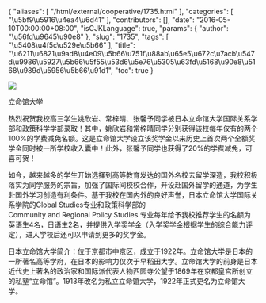 {
    "aliases": [
        "/html/external/cooperative/1735.html"
    ],
    "categories": [
        "\u5bf9\u5916\u4ea4\u6d41"
    ],
    "contributors": [],
    "date": "2016-05-10T00:00:00+08:00",
    "isCJKLanguage": true,
    "params": {
        "author": "\u56fd\u9645\u90e8"
    },
    "slug": "1735",
    "tags": [
        "\u5408\u4f5c\u529e\u5b66"
    ],
    "title": "\u6211\u6821\u9ad8\u4e09\u5b66\u751f\u88ab\u65e5\u672c\u7acb\u547d\u9986\u5927\u5b66\u5f55\u53d6\u5e76\u5305\u63fd\u5168\u90e8\u5168\u989d\u5956\u5b66\u91d1",
    "toc": true
}

![](https://cdn.tfls.online/mirror/full/4c80d0acbe5a738b4f981d98878386aa7e59b355.jpg)




 立命馆大学











  






热烈祝贺我校高三学生姚欣岩、常梓晴、张馨予同学被日本立命馆大学国际关系学部和政策科学学部录取！其中，姚欣岩和常梓晴同学分别获得该校每年仅有的两个100%的学费减免名额。这是立命馆大学设立该奖学金以来历史上首次两个全额奖学金同时被一所学校收入囊中！此外，张馨予同学也获得了20%的学费减免，可喜可贺！




如今，越来越多的学生开始选择到高等教育发达的国外名校去留学深造，我校积极落实为同学服务的宗旨，加强了国际间校校合作，开设赴国外留学的通道，为学生赴国外学习创造有利条件。基于我校在国内外的良好声誉，日本立命馆大学国际关系学院的Global Studies专业和政策科学部的Community and Regional Policy Studies 专业每年给予我校推荐学生的名额为英语生4名，日语生2名，并提供入学奖学金（入学奖学金根据学生的综合能力评定），进入学校后还可以申请到更多的奖学金。




日本立命馆大学简介：位于京都市中京区，成立于1922年。立命馆大学是日本的一所著名高等学府，在日本的影响力仅次于早稻田大学。立命馆大学的前身是日本近代史上著名的政治家和国际派代表人物西园寺公望于1869年在京都皇宫所创立的私塾“立命馆”。1913年改名为私立立命馆大学，1922年正式更名为立命馆大学。








  


  





  





  




